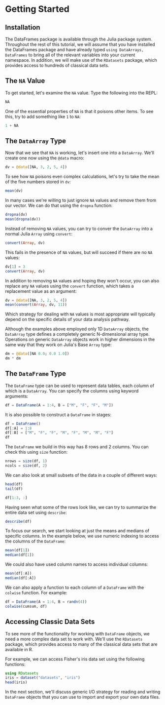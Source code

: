 # Getting Started

## Installation

The DataFrames package is available through the Julia package system. Throughout the rest of this tutorial, we will assume that you have installed the DataFrames package and have already typed `using DataArrays, DataFrames` to bring all of the relevant variables into your current namespace. In addition, we will make use of the `RDatasets` package, which provides access to hundreds of classical data sets.

## The `NA` Value

To get started, let's examine the `NA` value. Type the following into the REPL:

```julia
NA
```

One of the essential properties of `NA` is that it poisons other items. To see this, try to add something like `1` to `NA`:

```julia
1 + NA
```

## The `DataArray` Type

Now that we see that `NA` is working, let's insert one into a `DataArray`. We'll create one now using the `@data` macro:

```julia
dv = @data([NA, 3, 2, 5, 4])
```

To see how `NA` poisons even complex calculations, let's try to take the mean of the five numbers stored in `dv`:

```julia
mean(dv)
```

In many cases we're willing to just ignore `NA` values and remove them from our vector. We can do that using the `dropna` function:

```julia
dropna(dv)
mean(dropna(dv))
```

Instead of removing `NA` values, you can try to conver the `DataArray` into a normal Julia `Array` using `convert`:

```julia
convert(Array, dv)
```

This fails in the presence of `NA` values, but will succeed if there are no `NA` values:

```julia
dv[1] = 3
convert(Array, dv)
```

In addition to removing `NA` values and hoping they won't occur, you can also replace any `NA` values using the `convert` function, which takes a replacement value as an argument:

```julia
dv = @data([NA, 3, 2, 5, 4])
mean(convert(Array, dv, 11))
```

Which strategy for dealing with `NA` values is most appropriate will typically depend on the specific details of your data analysis pathway.

Although the examples above employed only 1D `DataArray` objects, the `DataArray` type defines a completely generic N-dimensional array type. Operations on generic `DataArray` objects work in higher dimensions in the same way that they work on Julia's Base `Array` type:

```julia
dm = @data([NA 0.0; 0.0 1.0])
dm * dm
```

## The `DataFrame` Type

The `DataFrame` type can be used to represent data tables, each column of which is a `DataArray`. You can specify the columns using keyword arguments:

```julia
df = DataFrame(A = 1:4, B = ["M", "F", "F", "M"])
```

It is also possible to construct a `DataFrame` in stages:

```julia
df = DataFrame()
df[:A] = 1:8
df[:B] = ["M", "F", "F", "M", "F", "M", "M", "F"]
df
```

The `DataFrame` we build in this way has 8 rows and 2 columns. You can check this using `size` function:

```julia
nrows = size(df, 1)
ncols = size(df, 2)
```

We can also look at small subsets of the data in a couple of different ways:

```julia
head(df)
tail(df)

df[1:3, :]
```

Having seen what some of the rows look like, we can try to summarize the entire data set using `describe`:

```julia
describe(df)
```

To focus our search, we start looking at just the means and medians of specific columns. In the example below, we use numeric indexing to access the columns of the `DataFrame`:

```julia
mean(df[1])
median(df[1])
```

We could also have used column names to access individual columns:

```julia
mean(df[:A])
median(df[:A])
```

We can also apply a function to each column of a `DataFrame` with the `colwise` function. For example:

```julia
df = DataFrame(A = 1:4, B = randn(4))
colwise(cumsum, df)
```

## Accessing Classic Data Sets

To see more of the functionality for working with `DataFrame` objects, we need a more complex data set to work with. We'll use the `RDatasets` package, which provides access to many of the classical data sets that are available in R.

For example, we can access Fisher's iris data set using the following functions:

```julia
using RDatasets
iris = dataset("datasets", "iris")
head(iris)
```

In the next section, we'll discuss generic I/O strategy for reading and writing `DataFrame` objects that you can use to import and export your own data files.

